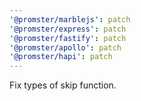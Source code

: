 ```yaml
---
'@promster/marblejs': patch
'@promster/express': patch
'@promster/fastify': patch
'@promster/apollo': patch
'@promster/hapi': patch
---
```


Fix types of skip function.
